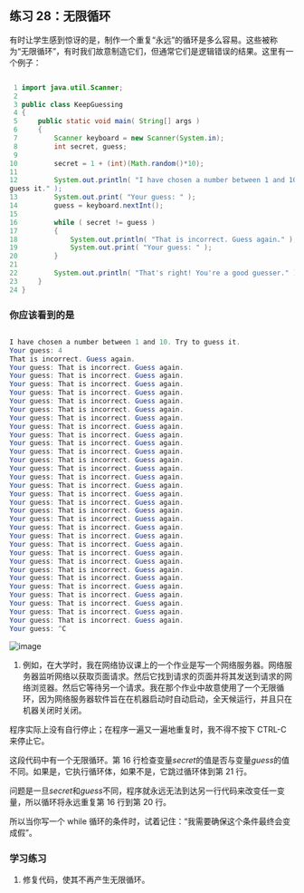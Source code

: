 ## 练习 28：无限循环

有时让学生感到惊讶的是，制作一个重复“永远”的循环是多么容易。这些被称为“无限循环”，有时我们故意制造它们，但通常它们是逻辑错误的结果。这里有一个例子：


```java

 1 import java.util.Scanner;
 2 
 3 public class KeepGuessing
 4 {
 5     public static void main( String[] args )
 6     {
 7         Scanner keyboard = new Scanner(System.in);
 8         int secret, guess;
 9 
10         secret = 1 + (int)(Math.random()*10);
11 
12         System.out.println( "I have chosen a number between 1 and 10. Try to 
guess it." );
13         System.out.print( "Your guess: " );
14         guess = keyboard.nextInt();
15 
16         while ( secret != guess )
17         {
18             System.out.println( "That is incorrect. Guess again." );
19             System.out.print( "Your guess: " );
20         }
21 
22         System.out.println( "That's right! You're a good guesser." );
23     }
24 }
```



### 你应该看到的是

```java

I have chosen a number between 1 and 10. Try to guess it.
Your guess: 4
That is incorrect. Guess again.
Your guess: That is incorrect. Guess again.
Your guess: That is incorrect. Guess again.
Your guess: That is incorrect. Guess again.
Your guess: That is incorrect. Guess again.
Your guess: That is incorrect. Guess again.
Your guess: That is incorrect. Guess again.
Your guess: That is incorrect. Guess again.
Your guess: That is incorrect. Guess again.
Your guess: That is incorrect. Guess again.
Your guess: That is incorrect. Guess again.
Your guess: That is incorrect. Guess again.
Your guess: That is incorrect. Guess again.
Your guess: That is incorrect. Guess again.
Your guess: That is incorrect. Guess again.
Your guess: That is incorrect. Guess again.
Your guess: That is incorrect. Guess again.
Your guess: That is incorrect. Guess again.
Your guess: That is incorrect. Guess again.
Your guess: That is incorrect. Guess again.
Your guess: That is incorrect. Guess again.
Your guess: That is incorrect. Guess again.
Your guess: That is incorrect. Guess again.
Your guess: That is incorrect. Guess again.
Your guess: That is incorrect. Guess again.
Your guess: That is incorrect. Guess again.
Your guess: That is incorrect. Guess again.
Your guess: That is incorrect. Guess again.
Your guess: That is incorrect. Guess again.
Your guess: That is incorrect. Guess again.
Your guess: That is incorrect. Guess again.
Your guess: That is incorrect. Guess again.
Your guess: ^C
```

![image](img/Image_036.png)

1.  例如，在大学时，我在网络协议课上的一个作业是写一个网络服务器。网络服务器监听网络以获取页面请求。然后它找到请求的页面并将其发送到请求的网络浏览器。然后它等待另一个请求。我在那个作业中故意使用了一个无限循环，因为网络服务器软件旨在在机器启动时自动启动，全天候运行，并且只在机器关闭时关闭。


程序实际上没有自行停止；在程序一遍又一遍地重复时，我不得不按下 CTRL-C 来停止它。

这段代码中有一个无限循环。第 16 行检查变量*secret*的值是否与变量*guess*的值不同。如果是，它执行循环体，如果不是，它跳过循环体到第 21 行。

问题是一旦*secret*和*guess*不同，程序就永远无法到达另一行代码来改变任一变量，所以循环将永远重复第 16 行到第 20 行。

所以当你写一个 while 循环的条件时，试着记住：“我需要确保这个条件最终会变成假”。

### 学习练习

1.  修复代码，使其不再产生无限循环。

